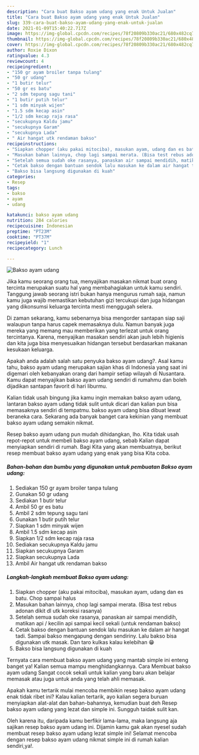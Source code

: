 ```yaml
---
description: "Cara buat Bakso ayam udang yang enak Untuk Jualan"
title: "Cara buat Bakso ayam udang yang enak Untuk Jualan"
slug: 339-cara-buat-bakso-ayam-udang-yang-enak-untuk-jualan
date: 2021-01-09T15:40:22.717Z
image: https://img-global.cpcdn.com/recipes/78f20809b330ac21/680x482cq70/bakso-ayam-udang-foto-resep-utama.jpg
thumbnail: https://img-global.cpcdn.com/recipes/78f20809b330ac21/680x482cq70/bakso-ayam-udang-foto-resep-utama.jpg
cover: https://img-global.cpcdn.com/recipes/78f20809b330ac21/680x482cq70/bakso-ayam-udang-foto-resep-utama.jpg
author: Roxie Dixon
ratingvalue: 4.3
reviewcount: 4
recipeingredient:
- "150 gr ayam broiler tanpa tulang"
- "50 gr udang"
- "1 butir telur"
- "50 gr es batu"
- "2 sdm tepung sagu tani"
- "1 butir putih telur"
- "1 sdm minyak wijen"
- "1.5 sdm kecap asin"
- "1/2 sdm kecap raja rasa"
- "secukupnya Kaldu jamu"
- "secukupnya Garam"
- "secukupnya Lada"
- " Air hangat utk rendaman bakso"
recipeinstructions:
- "Siapkan chopper (aku pakai mitociba), masukan ayam, udang dan es batu. Chop sampai halus"
- "Masukan bahan lainnya, chop lagi sampai merata. (Bisa test rebus adonan dikit dl utk koreksi rasanya)"
- "Setelah semua sudah oke rasanya, panaskan air sampai mendidih, matikan api / kecilin api sampai kecil sekali (untuk rendaman bakso)"
- "Cetak bakso dengan bantuan sendok lalu masukan ke dalam air hangat tadi. Sampai bakso mengapung dengan sendiriny. Lalu bakso bisa digunakan utk masak. Dan taro kulkas kalau kelebihan 😁"
- "Bakso bisa langsung digunakan di kuah"
categories:
- Resep
tags:
- bakso
- ayam
- udang

katakunci: bakso ayam udang 
nutrition: 284 calories
recipecuisine: Indonesian
preptime: "PT23M"
cooktime: "PT37M"
recipeyield: "1"
recipecategory: Lunch

---
```



![Bakso ayam udang](https://img-global.cpcdn.com/recipes/78f20809b330ac21/680x482cq70/bakso-ayam-udang-foto-resep-utama.jpg)

Jika kamu seorang orang tua, menyajikan masakan nikmat buat orang tercinta merupakan suatu hal yang membahagiakan untuk kamu sendiri. Tanggung jawab seorang istri bukan hanya mengurus rumah saja, namun kamu juga wajib memastikan kebutuhan gizi tercukupi dan juga hidangan yang dikonsumsi keluarga tercinta mesti menggugah selera.

Di zaman  sekarang, kamu sebenarnya bisa mengorder santapan siap saji walaupun tanpa harus capek memasaknya dulu. Namun banyak juga mereka yang memang mau memberikan yang terlezat untuk orang tercintanya. Karena, menyajikan masakan sendiri akan jauh lebih higienis dan kita juga bisa menyesuaikan hidangan tersebut berdasarkan makanan kesukaan keluarga. 



Apakah anda adalah salah satu penyuka bakso ayam udang?. Asal kamu tahu, bakso ayam udang merupakan sajian khas di Indonesia yang saat ini digemari oleh kebanyakan orang dari hampir setiap wilayah di Nusantara. Kamu dapat menyajikan bakso ayam udang sendiri di rumahmu dan boleh dijadikan santapan favorit di hari liburmu.

Kalian tidak usah bingung jika kamu ingin memakan bakso ayam udang, lantaran bakso ayam udang tidak sulit untuk dicari dan kalian pun bisa memasaknya sendiri di tempatmu. bakso ayam udang bisa dibuat lewat beraneka cara. Sekarang ada banyak banget cara kekinian yang membuat bakso ayam udang semakin nikmat.

Resep bakso ayam udang pun mudah dihidangkan, lho. Kita tidak usah repot-repot untuk membeli bakso ayam udang, sebab Kalian dapat menyiapkan sendiri di rumah. Bagi Kita yang akan membuatnya, berikut resep membuat bakso ayam udang yang enak yang bisa Kita coba.

<!--inarticleads1-->

##### Bahan-bahan dan bumbu yang digunakan untuk pembuatan Bakso ayam udang:

1. Sediakan 150 gr ayam broiler tanpa tulang
1. Gunakan 50 gr udang
1. Sediakan 1 butir telur
1. Ambil 50 gr es batu
1. Ambil 2 sdm tepung sagu tani
1. Gunakan 1 butir putih telur
1. Siapkan 1 sdm minyak wijen
1. Ambil 1.5 sdm kecap asin
1. Siapkan 1/2 sdm kecap raja rasa
1. Sediakan secukupnya Kaldu jamu
1. Siapkan secukupnya Garam
1. Siapkan secukupnya Lada
1. Ambil  Air hangat utk rendaman bakso




<!--inarticleads2-->

##### Langkah-langkah membuat Bakso ayam udang:

1. Siapkan chopper (aku pakai mitociba), masukan ayam, udang dan es batu. Chop sampai halus
1. Masukan bahan lainnya, chop lagi sampai merata. (Bisa test rebus adonan dikit dl utk koreksi rasanya)
1. Setelah semua sudah oke rasanya, panaskan air sampai mendidih, matikan api / kecilin api sampai kecil sekali (untuk rendaman bakso)
1. Cetak bakso dengan bantuan sendok lalu masukan ke dalam air hangat tadi. Sampai bakso mengapung dengan sendiriny. Lalu bakso bisa digunakan utk masak. Dan taro kulkas kalau kelebihan 😁
1. Bakso bisa langsung digunakan di kuah




Ternyata cara membuat bakso ayam udang yang mantab simple ini enteng banget ya! Kalian semua mampu menghidangkannya. Cara Membuat bakso ayam udang Sangat cocok sekali untuk kalian yang baru akan belajar memasak atau juga untuk anda yang telah ahli memasak.

Apakah kamu tertarik mulai mencoba membikin resep bakso ayam udang enak tidak ribet ini? Kalau kalian tertarik, ayo kalian segera buruan menyiapkan alat-alat dan bahan-bahannya, kemudian buat deh Resep bakso ayam udang yang lezat dan simple ini. Sungguh taidak sulit kan. 

Oleh karena itu, daripada kamu berfikir lama-lama, maka langsung aja sajikan resep bakso ayam udang ini. Dijamin kamu gak akan nyesel sudah membuat resep bakso ayam udang lezat simple ini! Selamat mencoba dengan resep bakso ayam udang nikmat simple ini di rumah kalian sendiri,ya!.

